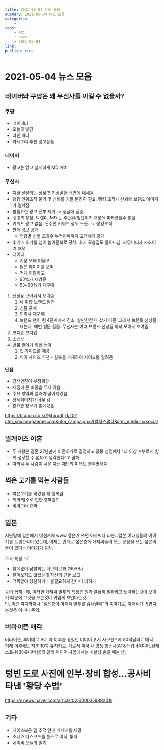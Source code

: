 ```yaml
---
title: 2021-05-04 뉴스 모음
summary: 2021-05-04 뉴스 모음
categories:
    - 
tags:
    - etc
    - news
    - 2021-05-04
link: 
publish: true
---
```


# 2021-05-04 뉴스 모음

## 네이버와 쿠팡은 왜 무신사를 이길 수 없을까?

### 쿠팡

- 메인배너
- 오늘의 발견
- 라인 배너
- 카테고리 추천 광고상품

### 네이버

- 광고는 없고 철저하게 MD 배치

### 무신사

- 지금 잘팔리는 상품/인기상품을 전면에 내세움.
- 랭킹 인위조작 불가 및 신뢰를 가질 환경이 필요. 랭킹 조작시 신뢰와 브랜드 이미지가 떨어짐.
- 불필요한 광고 전부 제거 -> 상품에 집중
- 랭킹의 장점: 트렌디, MD 는 주단위/일단위기 때문에 따라잡을수 없음.
- 키워드 광고 없음. 돈주면 키워드 상위 노출. -> 랭킹조작
- 판매 정보 공개
  - 연령별 성별 조회수 누적판매까지 고객에게 공개
- 후기가 후기를 넘어 놀이문화로 정착. 후기 모음집도 돌아다님. 커뮤니티가 시초이기 때문
- 데이터
  - 가장 오래 머물고
  - 많은 페이지를 보며
  - 적게 이탈하고
  - 90%가 재방문
  - 50~60%가 재구매

1) 신상품 모아줘서 보여줌
   1) 내 취향 브랜드 발견
   2) 상품 구매
   3) 만족시 재구매
   4) 브랜드 팬이 됨
4단계에서 감소. 살만한건 다 샀기 때문. 그래서 브랜득 신상품 내는데, 매번 방문 힘듬.
무신사는 여러 브랜드 신상품 룩북 모아서 보여줌
2) 코디숍 코디맵
3) 스냅샷
4) 반품 줄이기 위한 노력
   1) 핏 가이드를 제공
   2) 마이 사이즈 추천 - 실측을 기재하여 사이즈를 알려줌

#### 단점

- 검색엔진이 부정확함
- 재질에 큰 비중을 두지 않음
- 주요 영역과 컬러가 떨어져있음
- 상세페이지가 너무 김
- 중요한 정보가 밑에있음

<https://brunch.co.kr/@fbrudtjr1/20?utm_source=gaerae.com&utm_campaign=개발자스럽다&utm_medium=social>

## 빌게이츠 이혼

- 두 사람은 결혼 27년만에 이혼하기로 결정하고 공동 성명에서 "더 이상 부부로서 함께 성장할 수 없다고 생각한다"고 말해
- 따라서 두 사람이 세운 자선 재단의 미래도 불투명해져

## 썩은 고기를 먹는 사람들

- 썩은고기를 먹었을 때 행복감
- 위약/탈수로 인한 행복감?
- 비아그라 효과

## 일본

지난달에 일본에서 메신져에 www 같은거 쓰면 아저씨다 라는...일본 여대생들의 이야기를 트윗한적이 있는데, 이제는 반대로 젊은층에 아저씨들이 쓰는 문장을 쓰는 젊은이들이 있다는 이야기가 등장.

주요 특징으로

- 쓸데없이 남발되는 이모티콘과 가타카나
- 물어보지도 않았는데 자신의 근황 보고
- 맥락없이 칭찬하거나 불필요하게 한마디 더하기

등이 꼽히는데, 이러한 아저씨 말투의 특징은 뭔가 열심히 말하려고 노력하는것이 보이기 떄문에 그것을 쓰는것이 귀엽게 보인다는것.  
단, 이건 어디까지나 "젊은층이 아저씨 말투를 흉내낼때"의 이야기로, 아저씨가 귀엽다는것은 아니니 주의.

## 버라이즌 매각

버라이즌, 루머대로 AOL과 야후를 품었던 미디어 부서 사모펀드에 50억달러로 매각. 거래 이후에도 지분 10% 유지키로. 이로서 미국 내 경쟁 통신사(AT&T-워너미디어,컴캐스트-NBC유니버설)와 달리 미디어 사업에서는 사실상 손을 떼는 셈.

# 텅빈 도로 사진에 인부·장비 합성…공사비 타낸 '황당 수법'

<https://n.news.naver.com/article/025/0003098920ㅌ>

## 기타

- 페이스북은 앱 추적 안내 메세지를 제공
- 소니가 디스코드를 플스로 이식, 투자
- 네이버 오늘의 일기
